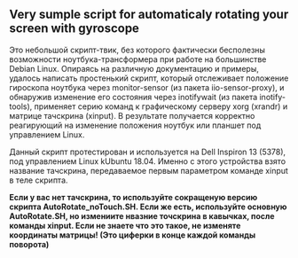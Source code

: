 Very sumple script for automaticaly rotating your screen with gyroscope
-----------------------------------------------------------------------------------------

Это небольшой скрипт-твик, без которого фактически бесполезны возможности ноутбука-трансформера при работе на большинстве Debian Linux. Опираясь на различную документацию и примеры, удалось написать простенький скрипт, который отслеживает положение гироскопа ноутбука через monitor-sensor (из пакета iio-sensor-proxy), и обнаружив изменение его состояния через inotifywait (из пакета inotify-tools), применяет серию команд к графическому серверу xorg (xrandr) и матрице тачскрина (xinput). В результате получается корректно реагирующий на изменение положения ноутбук или планшет под управлением Linux.

Данный скрипт протестирован и используется на Dell Inspiron 13 (5378), под управлением Linux kUbuntu 18.04. Именно с этого устройства взято название тачскрина, передаваемое первым параметром команде xinput в теле скрипта. 

**Если у вас нет тачскрина, то используйте сокращеную версию скрипта AutoRotate_noTouch.SH.
Если же есть, используйте основную AutoRotate.SH, но измениите нвазние точскрина в кавычках, после команды xinput.
Если не знаете что это такое, не изменяте координаты матрицы! (Это циферки в конце каждой команды поворота)**
